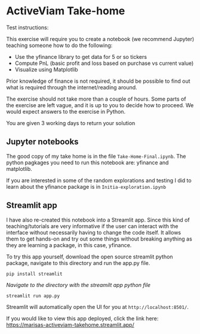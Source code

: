 # ActiveViam Take-home

Test instructions:

This exercise will require you to create a notebook (we recommend Jupyter) teaching someone how to do the following:
- Use the yfinance library to get data for 5 or so tickers
- Compute PnL (basic profit and loss based on purchase vs current value)
- Visualize using Matplotlib

Prior knowledge of finance is not required, it should be possible to find out what is required through the internet/reading around.

The exercise should not take more than a couple of hours. Some parts of the exercise are left vague, and it is up to you to decide how to proceed.
We would expect answers to the exercise in Python.

You are given 3 working days to return your solution

## Jupyter notebooks

The good copy of my take home is in the file `Take-Home-Final.ipynb`. 
The python pagkages you need to run this notebook are: yfinance and matplotlib. 

If you are interested in some of the random explorations and testing I did to learn about the yfinance package is in `Initia-exploration.ipynb`


## Streamlit app 

I have also re-created this notebook into a Streamlit app. Since this kind of teaching/tutorials are very informative if the user can interact with the interface without necessarily having to change the code itself. It allows them to get hands-on and try out some things without breaking anything as they are learning a package, in this case, yfinance. 

To try this app yourself, download the open source streamlit python package, navigate to this directory and run the app.py file. 

`pip install streamlit`

*Navigate to the directory with the streamilt app python file*

`streamlit run app.py`

Streamlit will automatically open the UI for you at `http://localhost:8501/`. 

If you would like to view this app deployed, click the link here: https://marisas-activeviam-takehome.streamlit.app/
